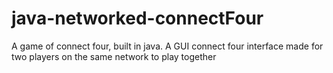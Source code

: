 # java-networked-connectFour
A game of connect four, built in java. A GUI connect four interface made for two players on the same network to play together
